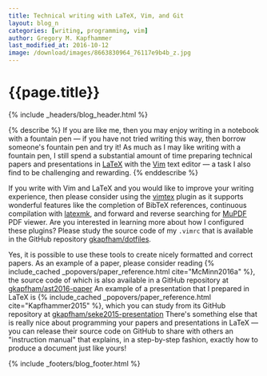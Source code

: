 ```yaml
---
title: Technical writing with LaTeX, Vim, and Git
layout: blog_n
categories: [writing, programming, vim]
author: Gregory M. Kapfhammer
last_modified_at: 2016-10-12
image: /download/images/8663830964_76117e9b4b_z.jpg
---
```


# {{page.title}}
{% include _headers/blog_header.html %}

{% describe %}
If you are like me, then you may enjoy writing in a notebook with a fountain pen
&mdash; if you have not tried writing this way, then borrow someone's fountain
pen and try it! As much as I may like writing with a fountain pen, I still spend
a substantial amount of time preparing technical papers and presentations in
[LaTeX](http://www.latex-project.org/) with the [Vim](http://www.vim.org/) text
editor &mdash; a task I also find to be challenging and rewarding.
{% enddescribe %}

If you write with Vim and LaTeX and you would like to improve your writing
experience, then please consider using the
[vimtex](https://github.com/lervag/vimtex) plugin as it supports wonderful
features like the completion of BibTeX references, continuous compilation with
[latexmk](http://users.phys.psu.edu/~collins/software/latexmk-jcc/), and forward
and reverse searching for [MuPDF](http://mupdf.com/) PDF viewer. Are you
interested in learning more about how I configured these plugins? Please study
the source code of my `.vimrc` that is available in the GitHub repository
[gkapfham/dotfiles](https://github.com/gkapfham/dotfiles).

<p>
Yes, it is possible to use these tools to create nicely formatted and correct
papers. As an example of a paper, please consider reading {% include_cached
_popovers/paper_reference.html cite="McMinn2016a" %}, the source code of which
is also available in a GitHub repository at <a
href="https://github.com/gkapfham/ast2016-paper">gkapfham/ast2016-paper</a> An
example of a presentation that I prepared in LaTeX is {% include_cached
_popovers/paper_reference.html cite="Kapfhammer2015" %}, which you can study
from its GitHub repository at <a
href="https://github.com/gkapfham/seke2015-presentation">gkapfham/seke2015-presentation</a>
There's something else that is really nice about programming your papers and
presentations in LaTeX &mdash; you can release their source code on GitHub to
share with others an "instruction manual" that explains, in a step-by-step
fashion, exactly how to produce a document just like yours!
</p>

{% include _footers/blog_footer.html %}
